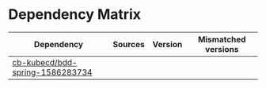 # Dependency Matrix

Dependency | Sources | Version | Mismatched versions
---------- | ------- | ------- | -------------------
[cb-kubecd/bdd-spring-1586283734](https://github.com/cb-kubecd/bdd-spring-1586283734.git) |  | []() | 
